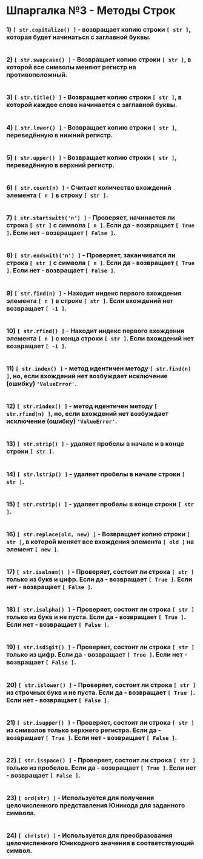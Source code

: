 # Шпаргалка №3 - Методы Строк

### 1) `[ str.copitalize() ]` - возвращает копию строки `[ str ]`, которая будет начинаться с заглавной буквы.
#
  ### 2) `[ str.swapcase() ]` - Возвращает копию строки `[ str ]`, в которой все символы меняют регистр на противоположный.
#
  ### 3) `[ str.title() ]` - Возвращает копию строки `[ str ]`, в которой каждое слово начинается с заглавной буквы.
#
  ### 4) `[ str.lower() ]` - Возвращает копию строки `[ str ]`, переведённую в нижний регистр.
#
  ### 5) `[ str.upper() ]` - Возвращает копию строки `[ str ]`, переведённую в верхний регистр.
#
  ### 6) `[ str.count(n) ]` - Считает количество вхождений элемента `[ n ]` в строку `[ str ]`.
#
  ### 7) `[ str.startswith('n') ]` - Проверяет, начинается ли строка `[ str ]` с символа `[ n ]`. Если да - возвращает `[ True ]`. Если нет - возвращает `[ False ]`.
#
  ### 8) `[ str.endswith('n') ]` - Проверяет, заканчиватся ли строка `[ str ]` с символа `[ n ]`. Если да - возвращает `[ True ]`. Если нет - возвращает `[ False ]`.
#
  ### 9) `[ str.find(n) ]` - Находит индекс первого вхождения элемента `[ n ]` в строке `[ str ]`. Если вхождений нет возвращает `[ -1 ]`.
#
  ### 10) `[ str.rfind() ]` - Находит индекс первого вхождения элемента `[ n ]` с конца строки `[ str ]`. Если вхождений нет возвращает `[ -1 ]`.
#
  ### 11) `[ str.index() ]` - метод идентичен методу `[ str.find(n) ]`, но, если вхождений нет возбуждает исключение (ошибку)  `'ValueError'`.
#
  ### 12) `[ str.rindex() ]` - метод идентичен методу `[ str.rfind(n) ]`, но, если вхождений нет возбуждает исключение (ошибку) `'ValueError'`.
#
  ### 13) `[ str.strip() ]` - удаляет пробелы в начале и в конце строки `[ str ]`.
#
  ### 14) `[ str.lstrip() ]` - удаляет пробелы в начале строки `[ str ]`.
#
  ### 15) `[ str.rstrip() ]` - удаляет пробелы в конце строки `[ str ]`.
#
  ### 16) `[ str.replace(old, new) ]` - Возвращает копию строки `[ str ]`, в которой меняет все вхождения элемента `[ old ]` на элемент `[ new ]`.
 #
 #
  ### 17) `[ str.isalnum() ]` - Проверяет, состоит ли строка `[ str ]` только из букв и цифр. Если да - возвращает `[ True ]`. Если нет - возвращает `[ False ]`.
#
  ### 18) `[ str.isalpha() ]` - Проверяет, состоит ли строка `[ str ]` только из букв и не пуста. Если да - возвращает `[ True ]`. Если нет - возвращает `[ False ]`.
#
  ### 19) `[ str.isdigit() ]` - Проверяет, состоит ли строка `[ str ]` только из цифр. Если да - возвращает `[ True ]`. Если нет - возвращает `[ False ]`.
#
  ### 20) `[ str.islower() ]` - Проверяет, состоит ли строка `[ str ]` из строчных букв и не пуста. Если да - возвращает `[ True ]`. Если нет - возвращает `[ False ]`.
#
  ### 21) `[ str.isupper() ]` - Проверяет, состоит ли строка `[ str ]` из символов только верхнего регистра. Если да - возвращает `[ True ]`. Если нет - возвращает `[ False ]`.
#
  ### 22) `[ str.isspace() ]` - Проверяет, состоит ли строка `[ str ]` только из пробелов. Если да - возвращает `[ True ]`. Если нет - возвращает `[ False ]`.
 #
 #
  ### 23) `[ ord(str) ]` - Используется для получения целочисленного представления Юникода для заданного символа. 
#
  ### 24) `[ chr(str) ]` - Используется для преобразования целочисленного Юникодного значения в соответствующий символ.
#
#
